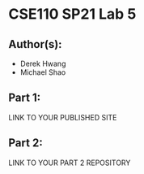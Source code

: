 # CSE110 SP21 Lab 5

## Author(s):
- Derek Hwang
- Michael Shao

## Part 1:

LINK TO YOUR PUBLISHED SITE

## Part 2:

LINK TO YOUR PART 2 REPOSITORY